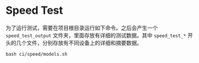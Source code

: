 # Speed Test

为了运行测试，需要在项目根目录运行如下命令。之后会产生一个 `speed_test_output` 文件夹，里面存放有详细的测试数据。其中 `speed_test_*` 开头的几个文件，分别存放有不同设备上的详细和摘要数据。

```
bash ci/speed/models.sh
```
